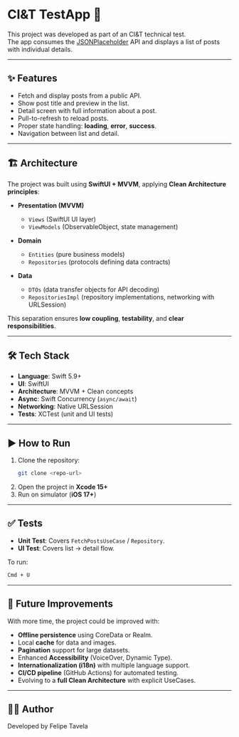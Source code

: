 # CI&T TestApp 📱

This project was developed as part of an CI&T technical test.  
The app consumes the [JSONPlaceholder](https://jsonplaceholder.typicode.com/posts) API and displays a list of posts with individual details.

---

## ✨ Features
- Fetch and display posts from a public API.
- Show post title and preview in the list.
- Detail screen with full information about a post.
- Pull-to-refresh to reload posts.
- Proper state handling: **loading**, **error**, **success**.
- Navigation between list and detail.

---

## 🏗 Architecture
The project was built using **SwiftUI + MVVM**, applying **Clean Architecture principles**:

- **Presentation (MVVM)**  
  - `Views` (SwiftUI UI layer)  
  - `ViewModels` (ObservableObject, state management)  

- **Domain**  
  - `Entities` (pure business models)  
  - `Repositories` (protocols defining data contracts)  

- **Data**  
  - `DTOs` (data transfer objects for API decoding)  
  - `RepositoriesImpl` (repository implementations, networking with URLSession)  

This separation ensures **low coupling**, **testability**, and **clear responsibilities**.

---

## 🛠 Tech Stack
- **Language**: Swift 5.9+
- **UI**: SwiftUI
- **Architecture**: MVVM + Clean concepts
- **Async**: Swift Concurrency (`async/await`)
- **Networking**: Native URLSession
- **Tests**: XCTest (unit and UI tests)

---

## ▶️ How to Run
1. Clone the repository:
   ```bash
   git clone <repo-url>
   ```
2. Open the project in **Xcode 15+**
3. Run on simulator (**iOS 17+**)

---

## ✅ Tests
- **Unit Test**: Covers `FetchPostsUseCase` / `Repository`.
- **UI Test**: Covers list → detail flow.

To run:
```bash
Cmd + U
```

---

## 🚀 Future Improvements
With more time, the project could be improved with:
- **Offline persistence** using CoreData or Realm.
- Local **cache** for data and images.
- **Pagination** support for large datasets.
- Enhanced **Accessibility** (VoiceOver, Dynamic Type).
- **Internationalization (i18n)** with multiple language support.
- **CI/CD pipeline** (GitHub Actions) for automated testing.
- Evolving to a **full Clean Architecture** with explicit UseCases.

---

## 👨‍💻 Author
Developed by Felipe Tavela
